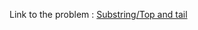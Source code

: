 Link to the problem : [Substring/Top and tail](https://www.rosettacode.org/wiki/Substring/Top_and_tail)
